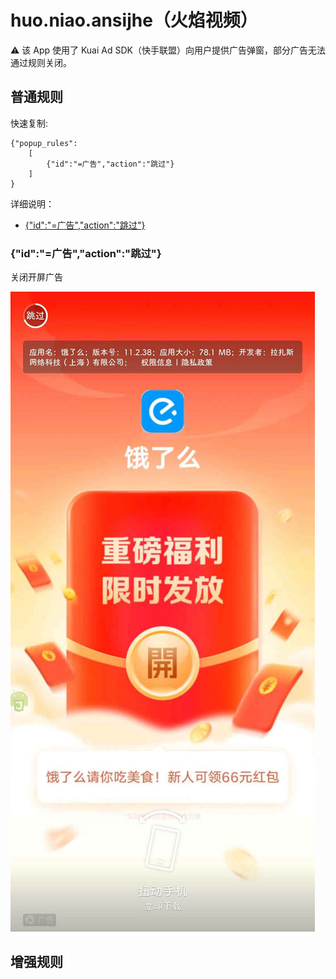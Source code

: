 # huo.niao.ansijhe（火焰视频）

⚠ 该 App 使用了 Kuai Ad SDK（快手联盟）向用户提供广告弹窗，部分广告无法通过规则关闭。

## 普通规则

快速复制:
```
{"popup_rules":
    [
        {"id":"=广告","action":"跳过"}
    ]
}
```
详细说明：
- [{"id":"=广告","action":"跳过"}](#id广告action跳过)

### {"id":"=广告","action":"跳过"}
关闭开屏广告

![](./assets/开屏广告.jpg)


## 增强规则
